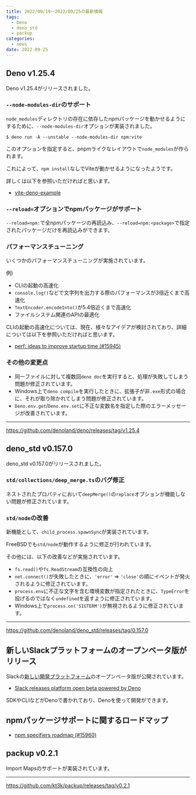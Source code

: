 ```yaml
---
title: 2022/09/19〜2022/09/25の最新情報
tags:
  - Deno
  - deno_std
  - packup
categories:
  - news
date: 2022-09-25
---
```


## Deno v1.25.4

Deno v1.25.4がリリースされました。

### `--node-modules-dir`のサポート

`node_modules`ディレクトリの存在に依存したnpmパッケージを動かせるようにするために、`--node-modules-dir`オプションが実装されました。

```shell
$ deno run -A --unstable --node-modules-dir npm:vite
```

このオプションを指定すると、pnpmライクなレイアウトで`node_modules`が作られます。

これによって、`npm install`なしでViteが動かせるようになったようです。

詳しくは以下を参照いただければと思います。

- [vite-deno-example](https://github.com/bartlomieju/vite-deno-example)

### `--reload=`オプションでnpmパッケージがサポート

`--reload=npm:`で全npmパッケージの再読込み、`--reload=npm:<package>`で指定されたパッケージだけを再読込みができます。

### パフォーマンスチューニング

いくつかのパフォーマンスチューニングが実施されています。

例)

- CLIの起動の高速化
- `console.log()`などで文字列を出力する際のパフォーマンスが3倍近くまで高速化
- `TextEncoder.encodeInto()`が5.4倍近くまで高速化
- ファイルシステム関連のAPIの最適化

CLIの起動の高速化については、現在、様々なアイデアが検討されており、詳細については以下を参照いただければと思います。

- [perf: ideas to improve startup time (#15945)](https://github.com/denoland/deno/issues/15945)

### その他の変更点

- 同一ファイルに対して複数回`deno doc`を実行すると、処理が失敗してしまう問題が修正されています。
- Windows上で`deno compile`を実行したときに、拡張子が非`.exe`形式の場合に、それが取り除かれてしまう問題が修正されています。
- `Deno.env.get`/`Deno.env.set`に不正な変数名を指定した際のエラーメッセージが改善されています。

---

https://github.com/denoland/deno/releases/tag/v1.25.4

## deno_std v0.157.0

deno_std v0.157.0がリリースされました。

### `std/collections/deep_merge.ts`のバグ修正

ネストされたプロパティにおいて`deepMerge()`の`replace`オプションが機能しない問題が修正されています。

### `std/node`の改善

新機能として、`child_process.spawnSync`が実装されています。

FreeBSDでも`std/node`が動作するように修正が行われています。

その他には、以下の改善などが実施されています。

- `fs.read()`や`fs.ReadStream`の互換性の向上
- `net.connect()`が失敗したときに、`'error'` ⇒  `'close'`の順にイベントが発火されるように修正されています。
- `process.env`に不正な文字を含む環境変数が指定されたときに、`TypeError`を投げるのではなく`undefined`を返すように修正されています。
- Windows上で`process.on('SIGTERM')`が無視されるように修正されています。

---

https://github.com/denoland/deno_std/releases/tag/0.157.0

## 新しいSlackプラットフォームのオープンベータ版がリリース

Slackの[新しい開発プラットフォーム](https://api.slack.com/future)のオープンベータ版が公開されています。

- [Slack releases platform open beta powered by Deno](https://deno.com/blog/slack-open-beta)

SDKやCLIなどがDenoで書かれており、Denoを使って開発ができます。

## npmパッケージサポートに関するロードマップ

- [npm specifiers roadmap (#15960)](https://github.com/denoland/deno/issues/15960)

## packup v0.2.1

Import Mapsのサポートが実装されています。

---

https://github.com/kt3k/packup/releases/tag/v0.2.1

